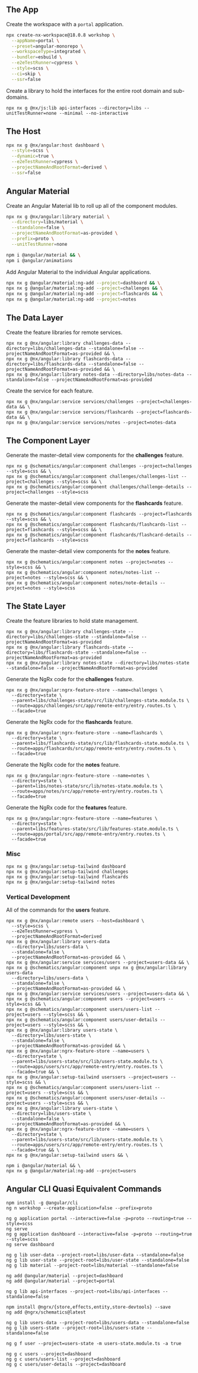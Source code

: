 
## The App
Create the workspace with a `portal` application.

```bash
npx create-nx-workspace@18.0.8 workshop \
  --appName=portal \
  --preset=angular-monorepo \
  --workspaceType=integrated \
  --bundler=esbuild \
  --e2eTestRunner=cypress \
  --style=scss \
  --ci=skip \
  --ssr=false
```

Create a library to hold the interfaces for the entire root domain and sub-domains.

```
npx nx g @nx/js:lib api-interfaces --directory=libs --unitTestRunner=none --minimal --no-interactive
```

## The Host 


```bash
npx nx g @nx/angular:host dashboard \
  --style=scss \
  --dynamic=true \
  --e2eTestRunner=cypress \
  --projectNameAndRootFormat=derived \
  --ssr=false
```

## Angular Material

Create an Angular Material lib to roll up all of the component modules.

```bash
npx nx g @nx/angular:library material \
  --directory=libs/material \
  --standalone=false \
  --projectNameAndRootFormat=as-provided \
  --prefix=proto \
  --unitTestRunner=none
```

```bash
npm i @angular/material && \
npm i @angular/animations
```

Add Angular Material to the individual Angular applications. 

```bash
npx nx g @angular/material:ng-add --project=dashboard && \
npx nx g @angular/material:ng-add --project=challenges && \
npx nx g @angular/material:ng-add --project=flashcards && \
npx nx g @angular/material:ng-add --project=notes
```

## The Data Layer

Create the feature libraries for remote services.

```
npx nx g @nx/angular:library challenges-data --directory=libs/challenges-data --standalone=false --projectNameAndRootFormat=as-provided && \
npx nx g @nx/angular:library flashcards-data --directory=libs/flashcards-data --standalone=false --projectNameAndRootFormat=as-provided && \
npx nx g @nx/angular:library notes-data --directory=libs/notes-data --standalone=false --projectNameAndRootFormat=as-provided
```

Create the service for each feature.

```
npx nx g @nx/angular:service services/challenges --project=challenges-data && \
npx nx g @nx/angular:service services/flashcards --project=flashcards-data && \
npx nx g @nx/angular:service services/notes --project=notes-data
```

##  The Component Layer

Generate the master-detail view components for the **challenges** feature.

```
npx nx g @schematics/angular:component challenges --project=challenges --style=scss && \
npx nx g @schematics/angular:component challenges/challenges-list --project=challenges --style=scss && \
npx nx g @schematics/angular:component challenges/challenge-details --project=challenges --style=scss
```

Generate the master-detail view components for the **flashcards** feature.

```
npx nx g @schematics/angular:component flashcards --project=flashcards --style=scss && \
npx nx g @schematics/angular:component flashcards/flashcards-list --project=flashcards --style=scss && \
npx nx g @schematics/angular:component flashcards/flashcard-details --project=flashcards --style=scss
```

Generate the master-detail view components for the **notes** feature.

```
npx nx g @schematics/angular:component notes --project=notes --style=scss && \
npx nx g @schematics/angular:component notes/notes-list --project=notes --style=scss && \
npx nx g @schematics/angular:component notes/note-details --project=notes --style=scss
```

## The State Layer

Create the feature libraries to hold state management.

```
npx nx g @nx/angular:library challenges-state --directory=libs/challenges-state --standalone=false --projectNameAndRootFormat=as-provided
npx nx g @nx/angular:library flashcards-state --directory=libs/flashcards-state --standalone=false --projectNameAndRootFormat=as-provided
npx nx g @nx/angular:library notes-state --directory=libs/notes-state --standalone=false --projectNameAndRootFormat=as-provided
```

Generate the NgRx code for the **challenges** feature.

```
npx nx g @nx/angular:ngrx-feature-store --name=challenges \
  --directory=state \
  --parent=libs/challenges-state/src/lib/challenges-state.module.ts \
  --route=apps/challenges/src/app/remote-entry/entry.routes.ts \
  --facade=true
```

Generate the NgRx code for the **flashcards** feature.

```
npx nx g @nx/angular:ngrx-feature-store --name=flashcards \
  --directory=state \
  --parent=libs/flashcards-state/src/lib/flashcards-state.module.ts \
  --route=apps/flashcards/src/app/remote-entry/entry.routes.ts \
  --facade=true
```

Generate the NgRx code for the **notes** feature.

```
npx nx g @nx/angular:ngrx-feature-store --name=notes \
  --directory=state \
  --parent=libs/notes-state/src/lib/notes-state.module.ts \
  --route=apps/notes/src/app/remote-entry/entry.routes.ts \
  --facade=true
```

Generate the NgRx code for the **features** feature.

```
npx nx g @nx/angular:ngrx-feature-store --name=features \
  --directory=state \
  --parent=libs/features-state/src/lib/features-state.module.ts \
  --route=apps/portal/src/app/remote-entry/entry.routes.ts \
  --facade=true
```

### Misc 

```
npx nx g @nx/angular:setup-tailwind dashboard
npx nx g @nx/angular:setup-tailwind challenges
npx nx g @nx/angular:setup-tailwind flashcards
npx nx g @nx/angular:setup-tailwind notes
```

### Vertical Development

All of the commands for the **users** feature.

```
npx nx g @nx/angular:remote users --host=dashboard \
  --style=scss \
  --e2eTestRunner=cypress \
  --projectNameAndRootFormat=derived
npx nx g @nx/angular:library users-data 
  --directory=libs/users-data \
  --standalone=false \
  --projectNameAndRootFormat=as-provided && \
npx nx g @nx/angular:service services/users --project=users-data && \
npx nx g @schematics/angular:component unpx nx g @nx/angular:library users-data 
  --directory=libs/users-data \
  --standalone=false \
  --projectNameAndRootFormat=as-provided && \
npx nx g @nx/angular:service services/users --project=users-data && \
npx nx g @schematics/angular:component users --project=users --style=scss && \
npx nx g @schematics/angular:component users/users-list --project=users --style=scss && \
npx nx g @schematics/angular:component users/user-details --project=users --style=scss && \
npx nx g @nx/angular:library users-state \
  --directory=libs/users-state \
  --standalone=false \
  --projectNameAndRootFormat=as-provided && \
npx nx g @nx/angular:ngrx-feature-store --name=users \
  --directory=state \
  --parent=libs/users-state/src/lib/users-state.module.ts \
  --route=apps/users/src/app/remote-entry/entry.routes.ts \
  --facade=true && \
npx nx g @nx/angular:setup-tailwind userssers --project=users --style=scss && \
npx nx g @schematics/angular:component users/users-list --project=users --style=scss && \
npx nx g @schematics/angular:component users/user-details --project=users --style=scss && \
npx nx g @nx/angular:library users-state \
  --directory=libs/users-state \
  --standalone=false \
  --projectNameAndRootFormat=as-provided && \
npx nx g @nx/angular:ngrx-feature-store --name=users \
  --directory=state \
  --parent=libs/users-state/src/lib/users-state.module.ts \
  --route=apps/users/src/app/remote-entry/entry.routes.ts \
  --facade=true && \
npx nx g @nx/angular:setup-tailwind users && \  
```

```
npm i @angular/material && \
npx nx g @angular/material:ng-add --project=users
```

## Angular CLI Quasi Equivalent Commands

```
npm install -g @angular/cli
ng n workshop --create-application=false --prefix=proto

ng g application portal --interactive=false -p=proto --routing=true --style=scss
ng serve
ng g application dashboard --interactive=false -p=proto --routing=true --style=scss
ng serve dashboard

ng g lib user-data --project-root=libs/user-data --standalone=false
ng g lib user-state --project-root=libs/user-state --standalone=false
ng g lib material --project-root=libs/material --standalone=false

ng add @angular/material --project=dashboard
ng add @angular/material --project=portal

ng g lib api-interfaces --project-root=libs/api-interfaces --standalone=false

npm install @ngrx/{store,effects,entity,store-devtools} --save
ng add @ngrx/schematics@latest

ng g lib users-data --project-root=libs/users-data --standalone=false
ng g lib users-state --project-root=libs/users-state --standalone=false

ng g f user --project=users-state -m users-state.module.ts -a true

ng g c users --project=dashboard
ng g c users/users-list --project=dashboard
ng g c users/user-details --project=dashboard
```
